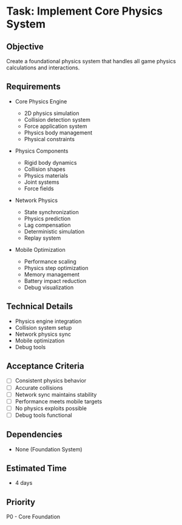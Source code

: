 # Task: Implement Core Physics System

## Objective
Create a foundational physics system that handles all game physics calculations and interactions.

## Requirements
- Core Physics Engine
  * 2D physics simulation
  * Collision detection system
  * Force application system
  * Physics body management
  * Physical constraints

- Physics Components
  * Rigid body dynamics
  * Collision shapes
  * Physics materials
  * Joint systems
  * Force fields

- Network Physics
  * State synchronization
  * Physics prediction
  * Lag compensation
  * Deterministic simulation
  * Replay system

- Mobile Optimization
  * Performance scaling
  * Physics step optimization
  * Memory management
  * Battery impact reduction
  * Debug visualization

## Technical Details
- Physics engine integration
- Collision system setup
- Network physics sync
- Mobile optimization
- Debug tools

## Acceptance Criteria
- [ ] Consistent physics behavior
- [ ] Accurate collisions
- [ ] Network sync maintains stability
- [ ] Performance meets mobile targets
- [ ] No physics exploits possible
- [ ] Debug tools functional

## Dependencies
- None (Foundation System)

## Estimated Time
- 4 days

## Priority
P0 - Core Foundation
